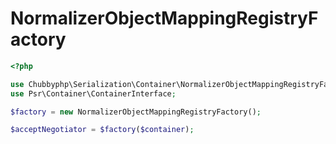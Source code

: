 # NormalizerObjectMappingRegistryFactory

```php
<?php

use Chubbyphp\Serialization\Container\NormalizerObjectMappingRegistryFactory;
use Psr\Container\ContainerInterface;

$factory = new NormalizerObjectMappingRegistryFactory();

$acceptNegotiator = $factory($container);
```
